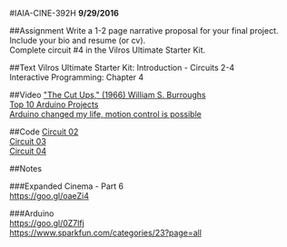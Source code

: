 #IAIA-CINE-392H
**9/29/2016**

##Assignment
Write a 1-2 page narrative proposal for your final project. Include your bio and resume (or cv).  
Complete circuit #4 in the Vilros Ultimate Starter Kit.  

##Text
Vilros Ultimate Starter Kit: Introduction - Circuits 2-4  
Interactive Programming: Chapter 4  

##Video
["The Cut Ups," (1966) William S. Burroughs](https://www.youtube.com/watch?v=Uq_hztHJCM4)  
[Top 10 Arduino Projects](https://www.youtube.com/watch?v=eJg3yuAAawA)  
[Arduino changed my life, motion control is possible](https://www.youtube.com/watch?v=tXef1zVm2Xg)  

##Code
[Circuit 02](../arduino-kit/Circuit_02/Circuit_02.ino)  
[Circuit 03](../arduino-kit/Circuit_03/Circuit_03.ino)  
[Circuit 04](../arduino-kit/Circuit_04/Circuit_04.ino)  

##Notes  

###Expanded Cinema - Part 6  
https://goo.gl/oaeZi4  

###Arduino  
https://goo.gl/0Z7lfj  
https://www.sparkfun.com/categories/23?page=all
